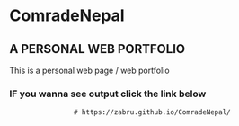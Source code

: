 # ComradeNepal

## A PERSONAL WEB PORTFOLIO

This is a personal web page / web portfolio 


### IF you wanna see output click the link below

                    # https://zabru.github.io/ComradeNepal/
